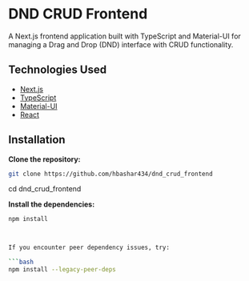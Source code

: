 # DND CRUD Frontend

A Next.js frontend application built with TypeScript and Material-UI for managing a Drag and Drop (DND) interface with CRUD functionality.

## Technologies Used

- [Next.js](https://nextjs.org/)
- [TypeScript](https://www.typescriptlang.org/)
- [Material-UI](https://mui.com/)
- [React](https://reactjs.org/)

## Installation

**Clone the repository:**

```bash
git clone https://github.com/hbashar434/dnd_crud_frontend
```

cd dnd_crud_frontend

**Install the dependencies:**

````bash
npm install



If you encounter peer dependency issues, try:

```bash
npm install --legacy-peer-deps


````
